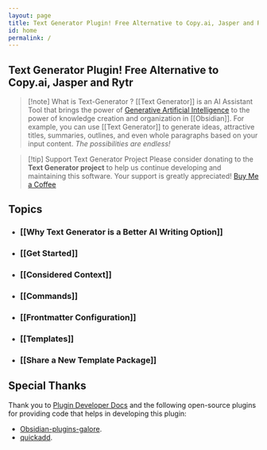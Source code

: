 ```yaml
---
layout: page
title: Text Generator Plugin! Free Alternative to Copy.ai, Jasper and Rytr
id: home
permalink: /
---
```

## Text Generator Plugin! Free Alternative to Copy.ai, Jasper and Rytr
> [!note] What is Text-Generator ?
>  [[Text Generator]] is an AI Assistant Tool that brings the power of [Generative Artificial Intelligence](app://obsidian.md/Generative%20Artificial%20Intelligence) to the power of  knowledge creation and organization in [[Obsidian]].  For example, you can use [[Text Generator]] to generate ideas, attractive titles, summaries, outlines, and even whole paragraphs based on your input content. *The possibilities are endless!*

> [!tip] Support Text Generator Project
> Please consider donating to the **Text Generator project** to help us continue developing and maintaining this software. Your support is greatly appreciated! [Buy Me a Coffee](https://www.buymeacoffee.com/haouarine)

## Topics
* ### [[Why Text Generator is a Better AI Writing Option]]
* ### [[Get Started]]
* ### [[Considered Context]]
* ### [[Commands]]
* ### [[Frontmatter Configuration]]
* ### [[Templates]]
* ### [[Share a New Template Package]]

## Special Thanks
Thank you to [Plugin Developer Docs](https://marcus.se.net/obsidian-plugin-docs/) and the following open-source plugins for providing code that helps in developing this plugin:
- [Obsidian-plugins-galore](https://github.com/plugins-galore/obsidian-plugins-galore).
- [quickadd](https://github.com/chhoumann/quickadd).